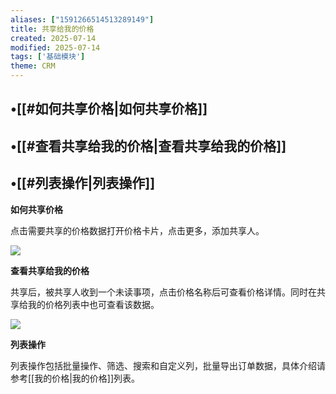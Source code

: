 ```yaml
---
aliases: ["1591266514513289149"]
title: 共享给我的价格
created: 2025-07-14
modified: 2025-07-14
tags: ['基础模块']
theme: CRM
---
```


## •[[#如何共享价格|如何共享价格]]

## •[[#查看共享给我的价格|查看共享给我的价格]]

## •[[#列表操作|列表操作]]

**如何共享价格**

点击需要共享的价格数据打开价格卡片，点击更多，添加共享人。

![](7c6d96fb7f71e6ccdbc11f8e3b98f6e1.jpg)

**查看共享给我的价格**

共享后，被共享人收到一个未读事项，点击价格名称后可查看价格详情。同时在共享给我的价格列表中也可查看该数据。

![](401b511a82076122301b4b74b99135da.jpg)

**列表操作**

列表操作包括批量操作、筛选、搜索和自定义列，批量导出订单数据，具体介绍请参考[[我的价格|我的价格]]列表。